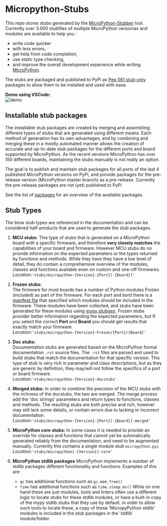 # Micropython-Stubs

<img src="docs/img/colorstubs.jpg"
     alt="pencil stubs"
     width=0%
     height=20%
     style="float: right; margin-right: 10px;" />

This repo stores stubs generated by the [MicroPython-Stubber](https://github.com/Josverl/micropython-stubber#readme) tool.
Currently over 3.000 stubfiles of multiple MicroPython versionas and modules are available to help you :

- write code quicker
- with less errors,
- get help from code completion,
- use static type checking,
- and improve the overall development experience while writing [MicroPython](https://micropython.org/).

The stubs are packaged and published to PyPi as [Pep 561 stub-only](https://peps.python.org/pep-0561/#stub-only-packages) packages to allow them to be installed and used with ease.

**Demo using VSCode:**  
![demo](img/demo.gif)

## Installable stub packages

The installable stub packages are created by merging and assembling different types of stubs that are generated using different means.
Each method of generation has its own advantages, and by combining and merging these in a mostly automated manner allows the creation of accurate and up-to-date stub packages for the different ports and board supported by MicroPython.
As the recent versions MicroPython has over 150 different boards, maintaining the stubs manually is not really an option.

The goal is to publish and maintain stub packages for all ports of the last 4 published MicroPython versions on PyPi, and provide packages for the pre-release version (MicroPython master branch) as a pre-release.
Currently the pre-release packages are not (yet) published to PyPi

See the list of [packages](packages.md) for an overview of the available packages.

## Stub Types

The blow stub types are referenced in the documentation and can be considered half-products that are used to generate the stub packages.

1.  **MCU stubs:**
    This type of stubs that is generated on a MicroPython board with a specific firmware, and therefore **very closely matches** the capabilities of your board and firmware.
    However MCU stubs do no provide information on the expected parameters or the types returned by functions and methods.
    While they have they have a low level of detail, they do contain a comprehensive overview of the modules, classes and functions available even on custom and one-off firmwares.  
    _Location:_`'stubs/micropython-{Version}-{Port}[-{Board}]'`

2.  **Frozen stubs:**  
    The firmware for most boards has a number of Python modules Frozen (included) as part of the firmware. For each port and bord there is a [manifest file](https://docs.micropython.org/en/latest/reference/manifest.html) that specified which modules should be included in the firmware. These modules have been collected, and stubs have been generated for these modules using [mypy stubgen](https://mypy.readthedocs.io/en/stable/stubgen.html).
    Frozen stubs provider better information regarding the expected parameters, but
    If you select the correct **Port** and **Board** you should get results that exactly match your firmware.  
    _Location:_`'stubs/micropython-{Version}-Frozen/{Port}/{Board}'`

3.  **Doc stubs:**  
    Documentation stubs are generated based on the MicroPython formal documentation `.rst` source files. The `.rst` files are parsed and used to build stubs that match the documentation for that specific version.
    This type of stub is very rich in parameter and class descriptions, but as they are generic by definition, they may/will not follow the specifics of a port or board firmware.  
    _Location:_`'stubs/micropython-{Version}-docstubs'`

4.  **Merged stubs:**
    In order to combine the precision of the MCU stubs with the richness of the docstubs, the two are merged. The merge process add the 'doc strings' parameters and return types to functions, classes and methods.
    The resulting stubs are both precise and rich, however may still lack some details, or contain errors due to lacking or incorrect documentation.  
    _Location:_`'stubs/micropython-{Version}-{Port}[-{Board}]-merged'`

5.  **MicroPython core stubs:**
    In some cases it is needed to provide an override for classes and functions that cannot yet be automatically generated reliably from the documentation, and need to be augmented manually.
    Currently this contains a single module stub `micropython.pyi`  
    _Location:_`'stubs/micropython[-{Version}]-core'`

6.  **MicroPython stdlib packages**
    MicroPython implements a number of stdlib packages different functionality and functions.
    Examples of this are:

    - `gc` has additional functions such as `gc.mem_free()`
    - `time` has additional functions such as `time.sleep_ms()`
      While on one hand these are just modules, tools and linters often use a different logic to
      locate stubs for these stdlib modules, or have a built-in copy of the mypy stdlib stubs that they use by default.
      in order to allow such tools to locate these, a copy of these 'MicropyPython stdlib' modules is included in the stub packages in the 'stdlib' module/folder.
